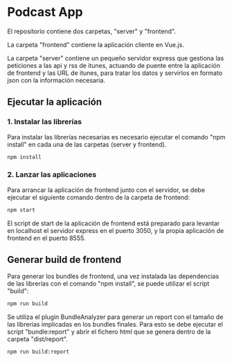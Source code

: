 # Podcast App

El repositorio contiene dos carpetas, "server" y "frontend".

La carpeta "frontend" contiene la aplicación cliente en Vue.js.

La carpeta "server" contiene un pequeño servidor express que gestiona las peticiones a las api y rss de itunes, actuando de puente entre la aplicación de frontend y las URL de itunes, para tratar los datos y servirlos en formato json con la información necesaria.

## Ejecutar la aplicación

### 1. Instalar las librerías
Para instalar las librerías necesarias es necesario ejecutar el comando "npm install" en cada una de las carpetas (server y frontend).

```bash
npm install
```
### 2. Lanzar las aplicaciones
Para arrancar la aplicación de frontend junto con el servidor, se debe ejecutar el siguiente comando dentro de la carpeta de frontend:

```bash
npm start
```

El script de start de la aplicación de frontend está preparado para levantar en localhost el servidor express en el puerto 3050, y la propia aplicación de frontend en el puerto 8555.

## Generar build de frontend
Para generar los bundles de frontend, una vez instalada las dependencias de las librerías con el comando "npm install", se puede utilizar el script "build":

```bash
npm run build
```
Se utiliza el plugin BundleAnalyzer para generar un report con el tamaño de las librerías implicadas en los bundles finales. Para esto se debe ejecutar el script "bundle:report" y abrir el fichero html que se genera dentro de la carpeta "dist/report".

```bash
npm run build:report
```
